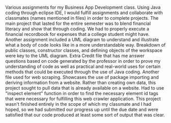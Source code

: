 Various assignments for my Business App Development class.
Using Java coding through eclipse IDE, I would fulfill assignments and collaborate with classmates (names mentioned in files) in order to complete projects.
The main project that lasted for the entire semester was to blend financial literacy and show that through coding. We had to properly execute a financial recordbook for expenses that a college student might have.
Another assignment included a UML diagram to understand and illustrate what a body of code looks like in a more understandable way. Breakdown of public classes, constructor classes, and defining objects of the workspace were key to the UML diagram.
Extra Credit file that has me answer questions based on code generated by the professor in order to prove my understanding of code as well as practical and real-world uses for certain methods that could be executed through the use of Java coding.
Another file used for web scraping. Showcases the use of package importing and deriving information from a website. Rather than creating own data, this project sought to pull data that is already available on a website. Had to use "inspect element" function in order to find the necessary element id tags that were necessary for fulfilling this web crawler application. This project wasn't finished entirely in the scope of which my classmate and I had hoped, so we had submitted our progress up until the due date and were satisfied that our code produced at least some sort of output that was clear.
